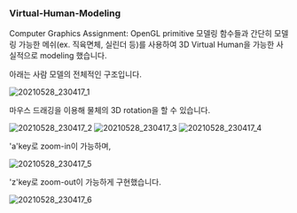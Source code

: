 ### Virtual-Human-Modeling
Computer Graphics Assignment: OpenGL primitive 모델링 함수들과 간단히 모델링 가능한 메쉬(ex. 직육면체, 실린더 등)를 사용하여 3D Virtual Human을 가능한 사실적으로 modeling 했습니다.

아래는 사람 모델의 전체적인 구조입니다.

![20210528_230417_1](https://user-images.githubusercontent.com/20348923/129577563-103c08aa-a999-4018-924a-6208cf52537d.png)

마우스 드래깅을 이용해 물체의 3D rotation을 할 수 있습니다.

![20210528_230417_2](https://user-images.githubusercontent.com/20348923/129577567-e67d6e86-f038-4105-84c9-b85b64ab7d86.png)
![20210528_230417_3](https://user-images.githubusercontent.com/20348923/129577569-69f54d78-d1ed-433c-89a6-f2019626f30c.png)
![20210528_230417_4](https://user-images.githubusercontent.com/20348923/129577571-5b4eef08-bdcf-4638-8e6f-127582c9a439.png)

'a'key로 zoom-in이 가능하며,

![20210528_230417_5](https://user-images.githubusercontent.com/20348923/129577575-427faed9-930e-4982-8e07-98f73c0cdeed.png)

'z'key로 zoom-out이 가능하게 구현했습니다.

![20210528_230417_6](https://user-images.githubusercontent.com/20348923/129577578-53a0a133-4eea-4199-a292-4a4788ee3fba.png)